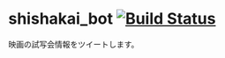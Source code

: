 shishakai_bot [![Build Status](https://travis-ci.org/speg03/shishakai_bot.svg?branch=master)](https://travis-ci.org/speg03/shishakai_bot)
=============

映画の試写会情報をツイートします。
